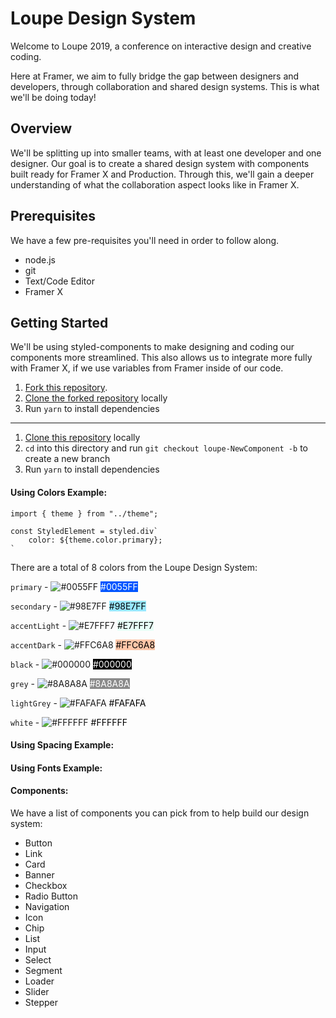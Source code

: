 # Loupe Design System

Welcome to Loupe 2019, a conference on interactive design and creative coding.

Here at Framer, we aim to fully bridge the gap between designers and developers, through collaboration and shared design systems. This is what we'll be doing today!

## Overview

We'll be splitting up into smaller teams, with at least one developer and one designer. Our goal is to create a shared design system with components built ready for Framer X and Production. Through this, we'll gain a deeper understanding of what the collaboration aspect looks like in Framer X.

## Prerequisites

We have a few pre-requisites you'll need in order to follow along.

- node.js
- git
- Text/Code Editor
- Framer X

## Getting Started

We'll be using styled-components to make designing and coding our components more streamlined. This also allows us to integrate more fully with Framer X, if we use variables from Framer inside of our code.

1. [Fork this repository](https://help.github.com/en/articles/fork-a-repo).
1. [Clone the forked repository](https://help.github.com/en/articles/cloning-a-repository) locally
1. Run `yarn` to install dependencies

---

1. [Clone this repository](https://help.github.com/en/articles/cloning-a-repository) locally
1. `cd` into this directory and run `git checkout loupe-NewComponent -b` to create a new branch
1. Run `yarn` to install dependencies

#### Using Colors Example:

```
import { theme } from "../theme";

const StyledElement = styled.div`
    color: ${theme.color.primary};
`
```

There are a total of 8 colors from the Loupe Design System:

`primary` - ![#0055FF](https://placehold.it/15/0055FF/000000?text=+) <span style="background:#0055FF; color: white">#0055FF</span>

`secondary` - ![#98E7FF](https://placehold.it/15/98E7FF/000000?text=+) <span style="background:#98E7FF; color: black">#98E7FF</span>

`accentLight` - ![#E7FFF7](https://placehold.it/15/E7FFF7/000000?text=+) <span style="background:#E7FFF7; color: black">#E7FFF7</span>

`accentDark` - ![#FFC6A8](https://placehold.it/15/FFC6A8/000000?text=+) <span style="background:#FFC6A8; color: black">#FFC6A8</span>

`black` - ![#000000](https://placehold.it/15/000000/000000?text=+) <span style="background:#000000; color: white">#000000</span>

`grey` - ![#8A8A8A](https://placehold.it/15/8A8A8A/000000?text=+) <span style="background:#8A8A8A; color: white">#8A8A8A</span>

`lightGrey` - ![#FAFAFA](https://placehold.it/15/FAFAFA/000000?text=+) <span style="background:#FAFAFA; color: black">#FAFAFA</span>

`white` - ![#FFFFFF](https://placehold.it/15/FFFFFF/000000?text=+) <span style="background:#FFFFFF; color: black">#FFFFFF</span>

#### Using Spacing Example:

#### Using Fonts Example:

#### Components:

We have a list of components you can pick from to help build our design system:

- Button
- Link
- Card
- Banner
- Checkbox
- Radio Button
- Navigation
- Icon
- Chip
- List
- Input
- Select
- Segment
- Loader
- Slider
- Stepper
